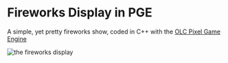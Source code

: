 # Fireworks Display in PGE

A simple, yet pretty fireworks show, coded in C++ with the [OLC Pixel Game Engine](https://github.com/OneLoneCoder/olcPixelGameEngine)

![the fireworks display](.github/readme_assets/v1.gif)
